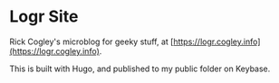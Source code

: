 # Logr Site

Rick Cogley's microblog for geeky stuff, at [https://logr.cogley.info](https://logr.cogley.info).

This is built with Hugo, and published to my public folder on Keybase. 

